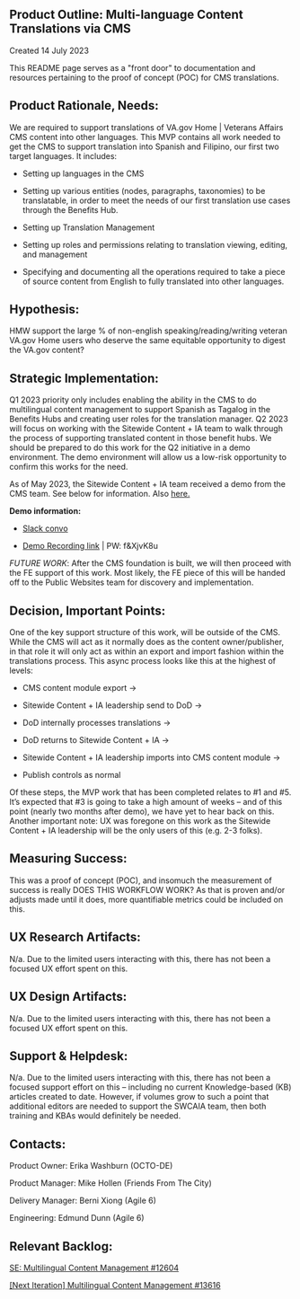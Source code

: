 ## Product Outline: Multi-language Content Translations via CMS
Created 14 July 2023

This README page serves as a "front door" to documentation and resources pertaining to the proof of concept (POC) for CMS translations. 

## Product Rationale, Needs:
We are required to support translations of VA.gov Home | Veterans Affairs  CMS content into other languages. This MVP contains all work needed to get the CMS to support translation into Spanish and Filipino, our first two target languages. It includes:

- Setting up languages in the CMS

- Setting up various entities (nodes, paragraphs, taxonomies) to be translatable, in order to meet the needs of our first translation use cases through the Benefits Hub.

- Setting up Translation Management

- Setting up roles and permissions relating to translation viewing, editing, and management

- Specifying and documenting all the operations required to take a piece of source content from English to fully translated into other languages.

## Hypothesis:
HMW support the large % of non-english speaking/reading/writing veteran VA.gov Home users who deserve the same equitable opportunity to digest the VA.gov content?

## Strategic Implementation:
Q1 2023 priority only includes enabling the ability in the CMS to do multilingual content management to support Spanish as Tagalog in the Benefits Hubs and creating user roles for the translation manager. Q2 2023 will focus on working with the Sitewide Content + IA team to walk through the process of supporting translated content in those benefit hubs. We should be prepared to do this work for the Q2 initiative in a demo environment. The demo environment will allow us a low-risk opportunity to confirm this works for the need. 

As of May 2023, the Sitewide Content + IA team received a demo from the CMS team. See below for information. Also [here.](https://vfs.atlassian.net/wiki/spaces/PCMS/pages/2704179403/Product+Outline+Multi-language+Content+Translations+via+CMS)

**Demo information:**

- [Slack convo](https://dsva.slack.com/archives/CT4GZBM8F/p1684429923892849)

- [Demo Recording link](https://us06web.zoom.us/rec/share/Vourf_F3zjSrN2cX-9LryL7AXHy5q85L_LDVdexmdHdAQrpMPmVah79CeQ5OVro.KFyIWHIxZhsE5F3i%20%20Passcode:%20f&XjvK8u) | PW: f&XjvK8u

 
*FUTURE WORK*: After the CMS foundation is built, we will then proceed with the FE support of this work. Most likely, the FE piece of this will be handed off to the Public Websites team for discovery and implementation.


## Decision, Important Points:
One of the key support structure of this work, will be outside of the CMS. While the CMS will act as it normally does as the content owner/publisher, in that role it will only act as within an export and import fashion within the translations process. This async process looks like this at the highest of levels:

- CMS content module export → 

- Sitewide Content + IA leadership send to DoD → 

- DoD internally processes translations → 

- DoD returns to Sitewide Content + IA → 

- Sitewide Content + IA leadership imports into CMS content module → 

- Publish controls as normal

Of these steps, the MVP work that has been completed relates to #1 and #5. It’s expected that #3 is going to take a high amount of weeks – and of this point (nearly two months after demo), we have yet to hear back on this. Another important note: UX was foregone on this work as the Sitewide Content + IA leadership will be the only users of this (e.g. 2-3 folks). 

## Measuring Success:
This was a proof of concept (POC), and insomuch the measurement of success is really DOES THIS WORKFLOW WORK? As that is proven and/or adjusts made until it does, more quantifiable metrics could be included on this. 

## UX Research Artifacts:
N/a. Due to the limited users interacting with this, there has not been a focused UX effort spent on this.

## UX Design Artifacts:
N/a. Due to the limited users interacting with this, there has not been a focused UX effort spent on this.

## Support & Helpdesk:
N/a. Due to the limited users interacting with this, there has not been a focused support effort on this – including no current Knowledge-based (KB) articles created to date. However, if volumes grow to such a point that additional editors are needed to support the SWCAIA team, then both training and KBAs would definitely be needed.

## Contacts:
Product Owner: Erika Washburn (OCTO-DE)

Product Manager: Mike Hollen (Friends From The City)

Delivery Manager: Berni Xiong (Agile 6)

Engineering: Edmund Dunn (Agile 6)

## Relevant Backlog:
[SE: Multilingual Content Management #12604](https://github.com/department-of-veterans-affairs/va.gov-cms/issues/12604)

[[Next Iteration] Multilingual Content Management #13616](https://github.com/department-of-veterans-affairs/va.gov-cms/issues/13616)
